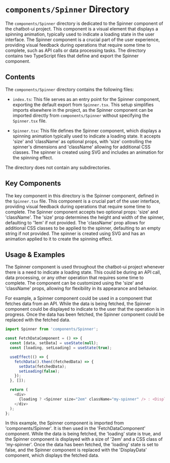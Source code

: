 
# `components/Spinner` Directory

The `components/Spinner` directory is dedicated to the Spinner component of the chatbot-ui project. This component is a visual element that displays a spinning animation, typically used to indicate a loading state in the user interface. The Spinner component is a crucial part of the user experience, providing visual feedback during operations that require some time to complete, such as API calls or data processing tasks. The directory contains two TypeScript files that define and export the Spinner component.

## Contents

The `components/Spinner` directory contains the following files:

- `index.ts`: This file serves as an entry point for the Spinner component, exporting the default export from `Spinner.tsx`. This setup simplifies imports elsewhere in the project, as the Spinner component can be imported directly from `components/Spinner` without specifying the `Spinner.tsx` file.

- `Spinner.tsx`: This file defines the Spinner component, which displays a spinning animation typically used to indicate a loading state. It accepts 'size' and 'className' as optional props, with 'size' controlling the spinner's dimensions and 'className' allowing for additional CSS classes. The spinner is created using SVG and includes an animation for the spinning effect.

The directory does not contain any subdirectories.

## Key Components

The key component in this directory is the Spinner component, defined in the `Spinner.tsx` file. This component is a crucial part of the user interface, providing visual feedback during operations that require some time to complete. The Spinner component accepts two optional props: 'size' and 'className'. The 'size' prop determines the height and width of the spinner, defaulting to '1em' if not provided. The 'className' prop allows for additional CSS classes to be applied to the spinner, defaulting to an empty string if not provided. The spinner is created using SVG and has an animation applied to it to create the spinning effect.

## Usage & Examples

The Spinner component is used throughout the chatbot-ui project whenever there is a need to indicate a loading state. This could be during an API call, data processing, or any other operation that requires some time to complete. The component can be customized using the 'size' and 'className' props, allowing for flexibility in its appearance and behavior.

For example, a Spinner component could be used in a component that fetches data from an API. While the data is being fetched, the Spinner component could be displayed to indicate to the user that the operation is in progress. Once the data has been fetched, the Spinner component could be replaced with the fetched data.

```typescript
import Spinner from 'components/Spinner';

const FetchDataComponent = () => {
  const [data, setData] = useState(null);
  const [loading, setLoading] = useState(true);

  useEffect(() => {
    fetchData().then((fetchedData) => {
      setData(fetchedData);
      setLoading(false);
    });
  }, []);

  return (
    <div>
      {loading ? <Spinner size="2em" className="my-spinner" /> : <DisplayData data={data} />}
    </div>
  );
};
```

In this example, the Spinner component is imported from 'components/Spinner'. It is then used in the 'FetchDataComponent' component. While the data is being fetched, the 'loading' state is true, and the Spinner component is displayed with a size of '2em' and a CSS class of 'my-spinner'. Once the data has been fetched, the 'loading' state is set to false, and the Spinner component is replaced with the 'DisplayData' component, which displays the fetched data.

